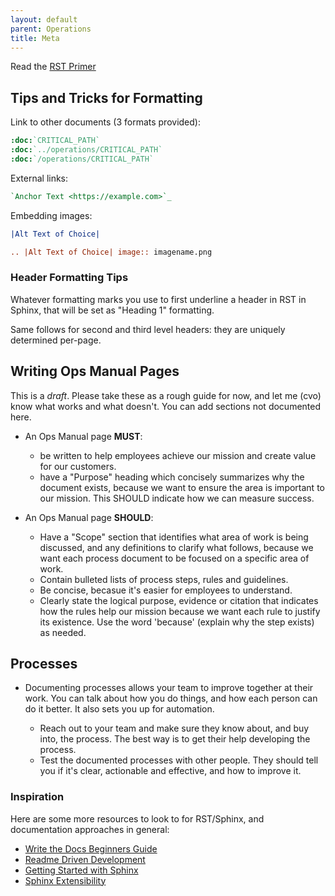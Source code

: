 ```yaml
---
layout: default
parent: Operations
title: Meta
---
```


Read the [RST
Primer](https://www.sphinx-doc.org/en/master/usage/restructuredtext/basics)

## Tips and Tricks for Formatting

Link to other documents (3 formats provided):

``` rst
:doc:`CRITICAL_PATH`
:doc:`../operations/CRITICAL_PATH`
:doc:`/operations/CRITICAL_PATH`
```

External links:

``` rest
`Anchor Text <https://example.com>`_
```

Embedding images:

``` rst
|Alt Text of Choice|

.. |Alt Text of Choice| image:: imagename.png
```

### Header Formatting Tips

Whatever formatting marks you use to first underline a header in RST in
Sphinx, that will be set as "Heading 1" formatting.

Same follows for second and third level headers: they are uniquely
determined per-page.

## Writing Ops Manual Pages

This is a *draft*. Please take these as a rough guide for now, and let
me (cvo) know what works and what doesn't. You can add sections not
documented here.

  - An Ops Manual page **MUST**:
    
      - be written to help employees achieve our mission and create
        value for our customers.
      - have a "Purpose" heading which concisely summarizes why the
        document exists, because we want to ensure the area is important
        to our mission. This SHOULD indicate how we can measure success.

  - An Ops Manual page **SHOULD**:
    
      - Have a "Scope" section that identifies what area of work is
        being discussed, and any definitions to clarify what follows,
        because we want each process document to be focused on a
        specific area of work.
      - Contain bulleted lists of process steps, rules and guidelines.
      - Be concise, becasue it's easier for employees to understand.
      - Clearly state the logical purpose, evidence or citation that
        indicates how the rules help our mission because we want each
        rule to justify its existence. Use the word 'because' (explain
        why the step exists) as needed.

## Processes

  - Documenting processes allows your team to improve together at their
    work. You can talk about how you do things, and how each person can
    do it better. It also sets you up for automation.
    
      - Reach out to your team and make sure they know about, and buy
        into, the process. The best way is to get their help developing
        the process.
      - Test the documented processes with other people. They should
        tell you if it's clear, actionable and effective, and how to
        improve it.

### Inspiration

Here are some more resources to look to for RST/Sphinx, and
documentation approaches in general:

  - [Write the Docs Beginners
    Guide](https://www.writethedocs.org/guide/writing/beginners-guide-to-docs/)
  - [Readme Driven
    Development](https://tom.preston-werner.com/2010/08/23/readme-driven-development)
  - [Getting Started with
    Sphinx](https://docs.readthedocs.io/en/stable/intro/getting-started-with-sphinx)
  - [Sphinx
    Extensibility](https://www.sphinx-doc.org/en/master/usage/extensions/index)
